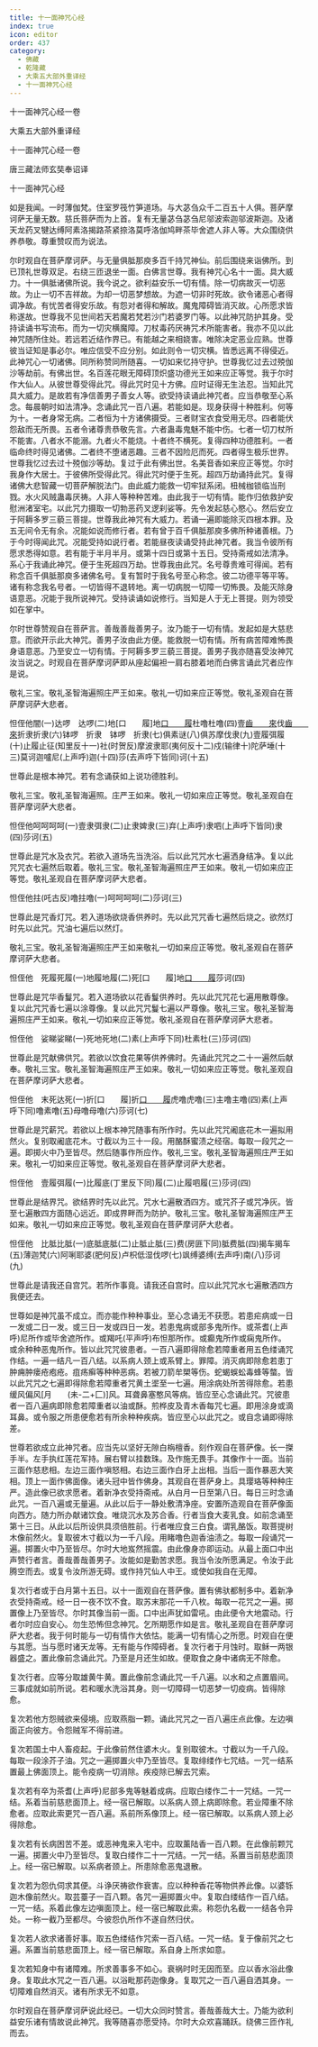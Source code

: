 ```yaml
---
title: 十一面神咒心经
index: true
icon: editor
order: 437
category:
  - 佛藏
  - 乾隆藏
  - 大乘五大部外重译经
  - 十一面神咒心经
---
```


十一面神咒心经一卷  

大乘五大部外重译经  

十一面神咒心经一卷  

唐三藏法师玄奘奉诏译  

十一面神咒心经  

如是我闻。一时薄伽梵。住室罗筏竹笋道场。与大苾刍众千二百五十人俱。菩萨摩诃萨无量无数。慈氏菩萨而为上首。复有无量苾刍苾刍尼邬波索迦邬波斯迦。及诸天龙药叉犍达缚阿素洛揭路茶紧捺洛莫呼洛伽鸠畔茶毕舍遮人非人等。大众围绕供养恭敬。尊重赞叹而为说法。  

尔时观自在菩萨摩诃萨。与无量俱胝那庾多百千持咒神仙。前后围绕来诣佛所。到已顶礼世尊双足。右绕三匝退坐一面。白佛言世尊。我有神咒心名十一面。具大威力。十一俱胝诸佛所说。我今说之。欲利益安乐一切有情。除一切病故灭一切恶故。为止一切不吉祥故。为却一切恶梦想故。为遮一切非时死故。欲令诸恶心者得调净故。有忧苦者得安乐故。有怨对者得和解故。魔鬼障碍皆消灭故。心所愿求皆称遂故。世尊我不见世间若天若魔若梵若沙门若婆罗门等。以此神咒防护其身。受持读诵书写流布。而为一切灾横魔障。刀杖毒药厌祷咒术所能害者。我亦不见以此神咒随所住处。若远若近结作界已。有能越之来相娆害。唯除决定恶业应熟。世尊彼当证知是事必尔。唯应信受不应分别。如此则令一切灾横。皆悉远离不得侵近。此神咒心一切诸佛。同所称赞同所随喜。一切如来忆持守护。世尊我忆过去过殑伽沙等劫前。有佛出世。名百莲花眼无障碍顶炽盛功德光王如来应正等觉。我于尔时作大仙人。从彼世尊受得此咒。得此咒时见十方佛。应时证得无生法忍。当知此咒具大威力。是故若有净信善男子善女人等。欲受持读诵此神咒者。应当恭敬至心系念。每晨朝时如法清净。念诵此咒一百八遍。若能如是。现身获得十种胜利。何等为十。一者身常无病。二者恒为十方诸佛摄受。三者财宝衣食受用无尽。四者能伏怨敌而无所畏。五者令诸尊贵恭敬先言。六者蛊毒鬼魅不能中伤。七者一切刀杖所不能害。八者水不能溺。九者火不能烧。十者终不横死。复得四种功德胜利。一者临命终时得见诸佛。二者终不堕诸恶趣。三者不因险厄而死。四者得生极乐世界。世尊我忆过去过十殑伽沙等劫。复过于此有佛出世。名美音香如来应正等觉。尔时我身作大居士。于彼佛所受得此咒。得此咒时便于生死。超四万劫诵持此咒。复得诸佛大悲智藏一切菩萨解脱法门。由此威力能救一切牢狱系闭。杻械枷锁临当刑戮。水火风贼蛊毒厌祷。人非人等种种苦难。由此我于一切有情。能作归依救护安慰洲渚室宅。以此咒力摄取一切勃恶药叉逻刹娑等。先令发起慈心愍心。然后安立于阿耨多罗三藐三菩提。世尊我此神咒有大威力。若诵一遍即能除灭四根本罪。及五无间令无有余。况能如说而修行者。若有曾于百千俱胝那庾多佛所种诸善根。乃于今时得闻此咒。况能受持如说行者。若能昼夜读诵受持此神咒者。我当令彼所有愿求悉得如意。若有能于半月半月。或第十四日或第十五日。受持斋戒如法清净。系心于我诵此神咒。便于生死超四万劫。世尊我由此咒。名号尊贵难可得闻。若有称念百千俱胝那庾多诸佛名号。复有暂时于我名号至心称念。彼二功德平等平等。诸有称念我名号者。一切皆得不退转地。离一切病脱一切障一切怖畏。及能灭除身语意恶。况能于我所说神咒。受持读诵如说修行。当知是人于无上菩提。则为领受如在掌中。  

尔时世尊赞观自在菩萨言。善哉善哉善男子。汝乃能于一切有情。发起如是大慈悲意。而欲开示此大神咒。善男子汝由此方便。能救脱一切有情。所有病苦障难怖畏身语意恶。乃至安立一切有情。于阿耨多罗三藐三菩提。善男子我亦随喜受汝神咒汝当说之。时观自在菩萨摩诃萨即从座起偏袒一肩右膝着地而白佛言诵此咒者应作是说。  

敬礼三宝。敬礼圣智海遍照庄严王如来。敬礼一切如来应正等觉。敬礼圣观自在菩萨摩诃萨大悲者。  

怛侄他闇(一)达啰　达啰(二)地[口　　履]地[口　　履](三)杜噜杜噜(四)壹[齒　　來](去声呼下同)伐[齒　　來](五)折隶折隶(六)钵啰　折隶　钵啰　折隶(七)俱素谜(八)俱苏摩伐隶(九)壹履弭履(十)止履止征(知里反十一)社(时贺反)摩波隶耶(夷何反十二)戍(输律十)陀萨埵(十三)莫诃迦嚧尼(上声呼)迦(十四)莎(去声呼下皆同)诃(十五)  

世尊此是根本神咒。若有念诵获如上说功德胜利。  

敬礼三宝。敬礼圣智海遍照。庄严王如来。敬礼一切如来应正等觉。敬礼圣观自在菩萨摩诃萨大悲者。  

怛侄他呵呵呵呵(一)壹隶弭隶(二)止隶婢隶(三)弃(上声呼)隶呬(上声呼下皆同)隶(四)莎诃(五)  

世尊此是咒水及衣咒。若欲入道场先当洗浴。后以此咒咒水七遍洒身结净。复以此咒咒衣七遍然后取着。敬礼三宝。敬礼圣智海遍照庄严王如来。敬礼一切如来应正等觉。敬礼圣观自在菩萨摩诃萨大悲者。  

怛侄他拄(吒古反)噜拄噜(一)呵呵呵呵(二)莎诃(三)  

世尊此是咒香灯咒。若入道场欲烧香供养时。先以此咒咒香七遍然后烧之。欲然灯时先以此咒。咒油七遍后以然灯。  

敬礼三宝。敬礼圣智海遍照庄严王如来敬礼一切如来应正等觉。敬礼圣观自在菩萨摩诃萨大悲者。  

怛侄他　死履死履(一)地履地履(二)死[口　　履]地[口　　履](三)莎诃(四)  

世尊此是咒华香鬘咒。若入道场欲以花香鬘供养时。先以此咒咒花七遍用散尊像。复以此咒咒香七遍以涂尊像。复以此咒咒鬘七遍以严尊像。敬礼三宝。敬礼圣智海遍照庄严王如来。敬礼一切如来应正等觉。敬礼圣观自在菩萨摩诃萨大悲者。  

怛侄他　娑睇娑睇(一)死地死地(二)素(上声呼下同)杜素杜(三)莎诃(四)  

世尊此是咒献佛供咒。若欲以饮食花果等供养佛时。先诵此咒咒之二十一遍然后献奉。敬礼三宝。敬礼圣智海遍照庄严王如来。敬礼一切如来应正等觉。敬礼圣观自在菩萨摩诃萨大悲者。  

怛侄他　末死达死(一)折[口　　履]折[口　　履](二)虎噜虎噜(三)主噜主噜(四)素(上声呼下同)噜素噜(五)母噜母噜(六)莎诃(七)  

世尊此是咒薪咒。若欲以上根本神咒随事有所作时。先以此咒咒阇底花木一遍拟用然火。复别取阇底花木。寸截以为三十一段。用酪酥蜜渍之经宿。每取一段咒之一遍。即掷火中乃至皆尽。然后随事作所应作。敬礼三宝。敬礼圣智海遍照庄严王如来。敬礼一切如来应正等觉。敬礼圣观自在菩萨摩诃萨大悲者。  

怛侄他　壹履弭履(一)比履底(丁里反下同)履(二)止履呬履(三)莎诃(四)  

世尊此是结界咒。欲结界时先以此咒。咒水七遍散洒四方。或咒芥子或咒净灰。皆至七遍散四方面随心远近。即成界畔而为防护。敬礼三宝。敬礼圣智海遍照庄严王如来。敬礼一切如来应正等觉。敬礼圣观自在菩萨摩诃萨大悲者。  

怛侄他　比胝比胝(一)底胝底胝(二)止胝止胝(三)费(房匪下同)胝费胝(四)揭车揭车(五)薄迦梵(六)阿唎耶婆(肥何反)卢枳低湿伐啰(七)飒缚婆缚(去声呼)南(八)莎诃(九)  

世尊此是请我还自宫咒。若所作事竟。请我还自宫时。应以此咒咒水七遍散洒四方我便还去。  

世尊如是神咒虽不成立。而亦能作种种事业。至心念诵无不获愿。若患疟病或一日一发或二日一发。或三日一发或四日一发。若患鬼病或部多鬼所作。或茶耆(上声呼)尼所作或毕舍遮所作。或羯吒(平声呼)布怛那所作。或癫鬼所作或痫鬼所作。或余种种恶鬼所作。皆以此咒咒彼患者。一百八遍即得除愈若障重者用五色缕诵咒作结。一遍一结凡一百八结。以系病人颈上或系臂上。罪障。消灭病即除愈若患丁肿痈肿瘘疮疱疮。疽疡癣等种种恶病。若被刀箭牟槊等伤。蛇蝎蜈蚣毒蜂等螫。皆以此咒咒之七遍即得除愈若障重者咒黄土埿至一七遍。用涂病处所苦得除愈。若患缓风偏风[月　　(未-二+匚)]风。耳聋鼻塞憨风等病。皆应至心念诵此咒。咒彼患者一百八遍病即除愈若障重者以油或酥。煎桦皮及青木香每咒七遍。即用涂身或滴耳鼻。或令服之所患便愈若有所余种种疾病。皆应至心以此咒之。或自念诵即得除差。  

世尊若欲成立此神咒者。应当先以坚好无隙白栴檀香。刻作观自在菩萨像。长一搩手半。左手执红莲花军持。展右臂以挂数珠。及作施无畏手。其像作十一面。当前三面作慈悲相。左边三面作嗔怒相。右边三面作白牙上出相。当后一面作暴恶大笑相。顶上一面作佛面像。诸头冠中皆作佛身。其观自在菩萨身上。具璎珞等种种庄严。造此像已欲求愿者。着新净衣受持斋戒。从白月一日至第八日。每日三时念诵此咒。一百八遍或无量遍。从此以后于一静处敷清净座。安置所造观自在菩萨像面向西方。随力所办献诸饮食。唯烧沉水及苏合香。行者当食大麦乳食。如前念诵至第十三日。从此以后所设供具须倍胜前。行者唯应食三白食。谓乳酪饭。取菩提树木像前然火。复取彼木寸截以为一千八段。用睹噜色迦香油渍之。每取一段诵咒一遍。掷置火中乃至皆尽。尔时大地岌然摇震。由此像身亦即运动。从最上面口中出声赞行者言。善哉善哉善男子。汝能如是勤苦求愿。我当令汝所愿满足。令汝于此腾空而去。或复令汝所游无碍。或作持咒仙人中王。或使如我自在无障。  

复次行者或于白月第十五日。以十一面观自在菩萨像。置有佛驮都制多中。着新净衣受持斋戒。经一日一夜不饮不食。取苏末那花一千八枚。每取一花咒之一遍。掷置像上乃至皆尽。尔时其像当前一面。口中出声犹如雷吼。由此便令大地震动。行者尔时应自安心。勿生恐怖但念神咒。乞所期愿作如是言。敬礼圣观自在菩萨摩诃萨大悲者。我于何时能与一切有情作大依怙。能满一切有情心之所愿。时观自在便与其愿。当与愿时诸天龙等。无有能与作障碍者。复次行者于月蚀时。取稣一两银器盛之。置此像前念诵此咒。乃至是月还生如故。便取食之身中诸病无不除愈。  

复次行者。应等分取雄黄牛黄。置此像前念诵此咒一千八遍。以水和之点置眉间。三事成就如前所说。若和暖水洗浴其身。则一切障碍一切恶梦一切疫病。皆得除愈。  

复次若他方怨贼欲来侵境。应取燕脂一颗。诵此咒咒之一百八遍庄点此像。左边嗔面正向彼方。令怨贼军不得前进。  

复次若国土中人畜疫起。于此像前然住婆木火。复别取彼木。寸截以为一千八段。每取一段涂芥子油。咒之一遍掷置火中乃至皆尽。复取绯缕作七咒结。一咒一结系置最上佛面顶上。能令疫病一切消除。疾疫除已解去咒索。  

复次若有卒为茶耆(上声呼)尼部多鬼等魅着成病。应取白缕作二十一咒结。一咒一结。系着当前慈悲面顶上。经一宿已解取。以系病人颈上病即除愈。若业障重不除愈者。应取此索更咒一百八遍。系前所系像顶上。经一宿已解取。以系病人颈上必得除愈。  

复次若有长病困苦不差。或恶神鬼来入宅中。应取薰陆香一百八颗。在此像前颗咒一遍。掷置火中乃至皆尽。复取白缕作二十一咒结。一咒一结。系置当前慈悲面顶上。经一宿已解取。以系病者颈上。所患除愈恶鬼退散。  

复次若为怨仇伺求其便。斗诤厌祷欲作衰害。应以种种香花等物供养此像。以婆铄迦木像前然火。取芸薹子一百八颗。各咒一遍掷置火中。复取白缕结作一百八结。一咒一结。系着此像左边嗔面顶上。经一宿已解取此索。称怨仇名截一一结各令异处。一称一截乃至都尽。今彼怨仇所作不遂自然归伏。  

复次若人欲求诸善好事。取五色缕结作咒索一百八结。一咒一结。复于像前咒之七遍。系置当前慈悲面顶上。经一宿已解取。系自身上所求如意。  

复次若知身中有诸障难。所求善事多不如心。衰祸时时无因而至。应以香水浴此像身。复取此水咒之一百八遍。以浴毗那药迦像身。复取咒之一百八遍自洒其身。一切障难自然消灭。诸有所求无不如意。  

尔时观自在菩萨摩诃萨说此经已。一切大众同时赞言。善哉善哉大士。乃能为欲利益安乐诸有情故说此神咒。我等随喜亦愿受持。尔时大众欢喜踊跃。绕佛三匝作礼而去。  
